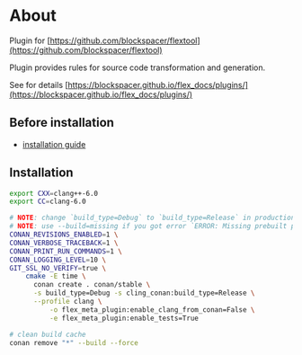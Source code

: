 # About

Plugin for [https://github.com/blockspacer/flextool](https://github.com/blockspacer/flextool)

Plugin provides rules for source code transformation and generation.

See for details [https://blockspacer.github.io/flex_docs/plugins/](https://blockspacer.github.io/flex_docs/plugins/)

## Before installation

- [installation guide](https://blockspacer.github.io/flex_docs/download/)

## Installation

```bash
export CXX=clang++-6.0
export CC=clang-6.0

# NOTE: change `build_type=Debug` to `build_type=Release` in production
# NOTE: use --build=missing if you got error `ERROR: Missing prebuilt package`
CONAN_REVISIONS_ENABLED=1 \
CONAN_VERBOSE_TRACEBACK=1 \
CONAN_PRINT_RUN_COMMANDS=1 \
CONAN_LOGGING_LEVEL=10 \
GIT_SSL_NO_VERIFY=true \
    cmake -E time \
      conan create . conan/stable \
      -s build_type=Debug -s cling_conan:build_type=Release \
      --profile clang \
          -o flex_meta_plugin:enable_clang_from_conan=False \
          -e flex_meta_plugin:enable_tests=True

# clean build cache
conan remove "*" --build --force
```
